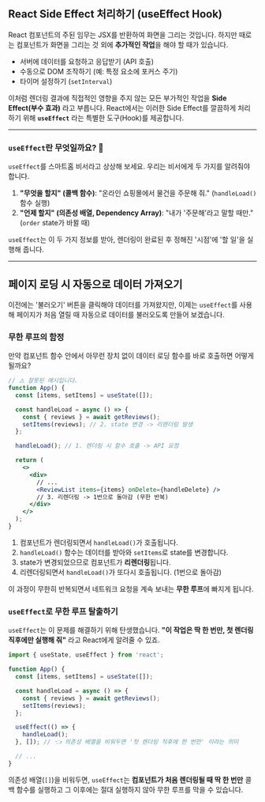 ## React Side Effect 처리하기 (useEffect Hook)

React 컴포넌트의 주된 임무는 JSX를 반환하여 화면을 그리는 것입니다. 하지만 때로는 컴포넌트가 화면을 그리는 것 외에 **추가적인 작업**을 해야 할 때가 있습니다.

- 서버에 데이터를 요청하고 응답받기 (API 호출)
- 수동으로 DOM 조작하기 (예: 특정 요소에 포커스 주기)
- 타이머 설정하기 (`setInterval`)

이처럼 렌더링 결과에 직접적인 영향을 주지 않는 모든 부가적인 작업을 **Side Effect(부수 효과)** 라고 부릅니다. React에서는 이러한 Side Effect를 깔끔하게 처리하기 위해 **`useEffect`** 라는 특별한 도구(Hook)를 제공합니다.

---

### `useEffect`란 무엇일까요? 🤖

`useEffect`를 스마트홈 비서라고 상상해 보세요. 우리는 비서에게 두 가지를 알려줘야 합니다.

1.  **"무엇을 할지" (콜백 함수)**: "온라인 쇼핑몰에서 물건을 주문해 줘." (`handleLoad()` 함수 실행)
2.  **"언제 할지" (의존성 배열, Dependency Array)**: "내가 '주문해'라고 말할 때만." (`order` state가 바뀔 때)

`useEffect`는 이 두 가지 정보를 받아, 렌더링이 완료된 후 정해진 '시점'에 '할 일'을 실행해 줍니다.

---

## 페이지 로딩 시 자동으로 데이터 가져오기

이전에는 '불러오기' 버튼을 클릭해야 데이터를 가져왔지만, 이제는 `useEffect`를 사용해 페이지가 처음 열릴 때 자동으로 데이터를 불러오도록 만들어 보겠습니다.

### 무한 루프의 함정

만약 컴포넌트 함수 안에서 아무런 장치 없이 데이터 로딩 함수를 바로 호출하면 어떻게 될까요?

```jsx
// ⚠️ 잘못된 예시입니다.
function App() {
  const [items, setItems] = useState([]);

  const handleLoad = async () => {
    const { reviews } = await getReviews();
    setItems(reviews); // 2. state 변경 -> 리렌더링 발생
  };

  handleLoad(); // 1. 렌더링 시 함수 호출 -> API 요청

  return (
    <>
      <div>
        // ...
        <ReviewList items={items} onDelete={handleDelete} />
        // 3. 리렌더링 -> 1번으로 돌아감 (무한 반복)
      </div>
    </>
  );
}
```

1.  컴포넌트가 렌더링되면서 `handleLoad()`가 호출됩니다.
2.  `handleLoad()` 함수는 데이터를 받아와 `setItems`로 state를 변경합니다.
3.  state가 변경되었으므로 컴포넌트가 **리렌더링**됩니다.
4.  리렌더링되면서 `handleLoad()`가 또다시 호출됩니다. (1번으로 돌아감)

이 과정이 무한히 반복되면서 네트워크 요청을 계속 보내는 **무한 루프**에 빠지게 됩니다.

### `useEffect`로 무한 루프 탈출하기

`useEffect`는 이 문제를 해결하기 위해 탄생했습니다. **"이 작업은 딱 한 번만, 첫 렌더링 직후에만 실행해 줘"** 라고 React에게 알려줄 수 있죠.

```jsx
import { useState, useEffect } from 'react';

function App() {
  const [items, setItems] = useState([]);

  const handleLoad = async () => {
    const { reviews } = await getReviews();
    setItems(reviews);
  };

  useEffect(() => {
    handleLoad();
  }, []); // 👈 의존성 배열을 비워두면 '첫 렌더링 직후에 한 번만' 이라는 의미

  // ...
}
```

의존성 배열(`[]`)을 비워두면, `useEffect`는 **컴포넌트가 처음 렌더링될 때 딱 한 번만** 콜백 함수를 실행하고 그 이후에는 절대 실행하지 않아 무한 루프를 막을 수 있습니다.
